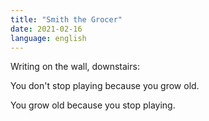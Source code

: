 ```yaml
---
title: "Smith the Grocer"
date: 2021-02-16
language: english
---
```

Writing on the wall, downstairs:

You don't stop playing
because you grow old.

You grow old
because you stop playing.

